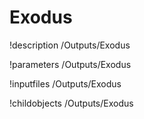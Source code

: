 <!-- MOOSE Documentation Stub: Remove this when content is added. -->

# Exodus
!description /Outputs/Exodus

!parameters /Outputs/Exodus

!inputfiles /Outputs/Exodus

!childobjects /Outputs/Exodus
